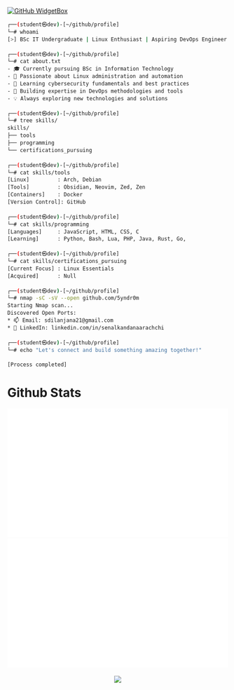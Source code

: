 [![GitHub WidgetBox](https://github-widgetbox.vercel.app/api/profile?username=5yndr0m&data=followers,repositories,commits&theme=darkmode)](https://github.com/Jurredr/github-widgetbox)

```bash
┌──(student㉿dev)-[~/github/profile]
└─# whoami
[>] BSc IT Undergraduate | Linux Enthusiast | Aspiring DevOps Engineer

┌──(student㉿dev)-[~/github/profile]
└─# cat about.txt
- 🎓 Currently pursuing BSc in Information Technology
- 🐧 Passionate about Linux administration and automation
- 🔐 Learning cybersecurity fundamentals and best practices
- 🚀 Building expertise in DevOps methodologies and tools
- 💡 Always exploring new technologies and solutions

┌──(student㉿dev)-[~/github/profile]
└─# tree skills/
skills/
├── tools
├── programming
└── certifications_pursuing

┌──(student㉿dev)-[~/github/profile]
└─# cat skills/tools
[Linux]         : Arch, Debian
[Tools]         : Obsidian, Neovim, Zed, Zen
[Containers]    : Docker 
[Version Control]: GitHub

┌──(student㉿dev)-[~/github/profile]
└─# cat skills/programming
[Languages]     : JavaScript, HTML, CSS, C
[Learning]      : Python, Bash, Lua, PHP, Java, Rust, Go, 

┌──(student㉿dev)-[~/github/profile]
└─# cat skills/certifications_pursuing
[Current Focus] : Linux Essentials
[Acquired]      : Null

┌──(student㉿dev)-[~/github/profile]
└─# nmap -sC -sV --open github.com/5yndr0m
Starting Nmap scan...
Discovered Open Ports:
* 📫 Email: sdilanjana21@gmail.com
* 💼 LinkedIn: linkedin.com/in/senalkandanaarachchi

┌──(student㉿dev)-[~/github/profile]
└─# echo "Let's connect and build something amazing together!"

[Process completed]
```

# Github Stats  
![](https://raw.githubusercontent.com/5yndr0m/github-stats/master/generated/overview.svg#gh-dark-mode-only)
![](https://raw.githubusercontent.com/5yndr0m/github-stats/master/generated/languages.svg#gh-dark-mode-only)

<div align="center">
<img src="https://komarev.com/ghpvc/?username=5yndr0m&style=flat-square" align="center" />
</div> 
